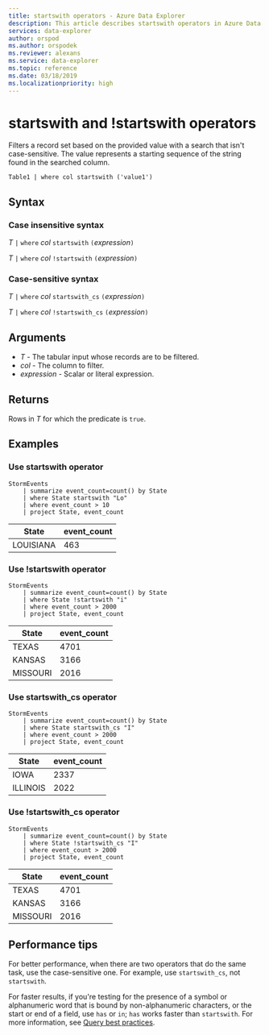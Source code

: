 ```yaml
---
title: startswith operators - Azure Data Explorer
description: This article describes startswith operators in Azure Data Explorer.
services: data-explorer
author: orspod
ms.author: orspodek
ms.reviewer: alexans
ms.service: data-explorer
ms.topic: reference
ms.date: 03/18/2019
ms.localizationpriority: high
---
```

# startswith and !startswith operators

Filters a record set based on the provided value with a search that isn't case-sensitive. The value represents a starting sequence of the string found in the searched column.

```kusto
Table1 | where col startswith ('value1')
```

## Syntax

### Case insensitive syntax

*T* `|` `where` *col* `startswith` `(`*expression*`)`

*T* `|` `where` *col* `!startswith` `(`*expression*`)`

### Case-sensitive syntax

*T* `|` `where` *col* `startswith_cs` `(`*expression*`)`

*T* `|` `where` *col* `!startswith_cs` `(`*expression*`)`  

## Arguments

* *T* - The tabular input whose records are to be filtered.
* *col* - The column to filter.
* *expression* - Scalar or literal expression.

## Returns

Rows in *T* for which the predicate is `true`.

## Examples  

### Use startswith operator

```kusto
StormEvents
    | summarize event_count=count() by State
    | where State startswith "Lo"
    | where event_count > 10
    | project State, event_count
```

|State|event_count|
|-----|-----------|
|LOUISIANA|463|  

### Use !startswith operator

```kusto
StormEvents
    | summarize event_count=count() by State
    | where State !startswith "i"
    | where event_count > 2000
    | project State, event_count
```

|State|event_count|
|-----|-----------|
|TEXAS|4701|
|KANSAS|3166|
|MISSOURI|2016|

### Use startswith_cs operator

```kusto
StormEvents
    | summarize event_count=count() by State
    | where State startswith_cs "I"
    | where event_count > 2000
    | project State, event_count
```

|State|event_count|
|-----|-----------|
|IOWA|2337|
|ILLINOIS|2022|

### Use !startswith_cs operator

```kusto
StormEvents
    | summarize event_count=count() by State
    | where State !startswith_cs "I"
    | where event_count > 2000
    | project State, event_count
```

|State|event_count|
|-----|-----------|
|TEXAS|4701|
|KANSAS|3166|
|MISSOURI|2016|

## Performance tips

For better performance, when there are two operators that do the same task, use the case-sensitive one.
For example, use `startswith_cs`, not `startswith`.

For faster results, if you're testing for the presence of a symbol or alphanumeric word that is bound by non-alphanumeric characters, or the start or end of a field, use `has` or `in`; `has` works faster than `startswith`. 
For more information, see [Query best practices](best-practices.md).
